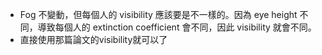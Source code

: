 - Fog 不變動，但每個人的 visibility 應該要是不一樣的。因為 eye height 不同，導致每個人的 extinction coefficient 會不同，因此 visibility 就會不同。
- 直接使用那篇論文的visibility就可以了